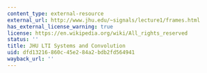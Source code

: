 ```yaml
---
content_type: external-resource
external_url: http://www.jhu.edu/~signals/lecture1/frames.html
has_external_license_warning: true
license: https://en.wikipedia.org/wiki/All_rights_reserved
status: ''
title: JHU LTI Systems and Convolution
uid: dfd13216-860c-45e2-84a2-bdb2fd564941
wayback_url: ''
---
```

